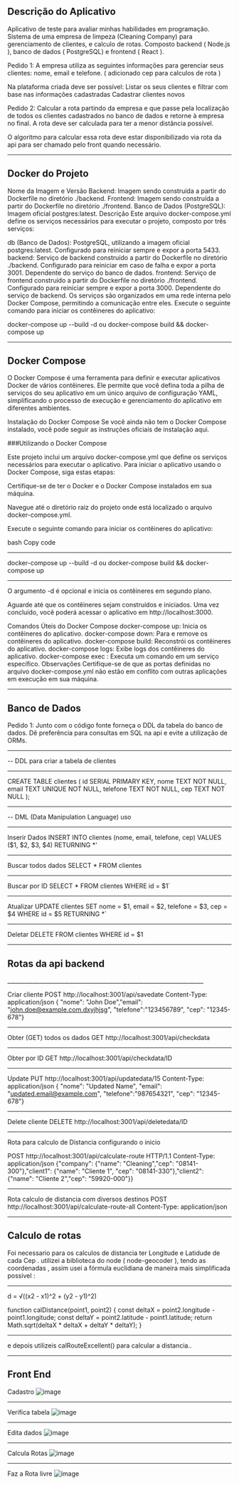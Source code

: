  <h2>Descrição do Aplicativo</h2>

Aplicativo de teste para avaliar minhas habilidades em programação.
Sistema de uma empresa de limpeza (Cleaning Company) para gerenciamento de clientes, e calculo de rotas.
Composto backend ( Node.js ), banco de dados ( PostgreSQL) e frontend ( React ).

Pedido 1:
A empresa utiliza as seguintes informações para gerenciar seus clientes: nome, email e telefone. ( adicionado cep para calculos de rota )

Na plataforma criada deve ser possível:
Listar os seus clientes e filtrar com base nas informações cadastradas
Cadastrar clientes novos

Pedido 2:
Calcular a rota partindo da empresa  e que passe pela localização de todos os clientes cadastrados no banco de dados e retorne à empresa no final. A rota deve ser calculada para ter a menor distância possível.

O algoritmo para calcular essa rota deve estar disponibilizado via rota da api para ser chamado pelo front quando necessário.
______________________________________________________________________________

<h2>Docker do Projeto</H2>

Nome da Imagem e Versão
Backend: Imagem sendo construída a partir do Dockerfile no diretório ./backend.
Frontend: Imagem sendo construída a partir do Dockerfile no diretório ./frontend.
Banco de Dados (PostgreSQL): Imagem oficial postgres:latest.
Descrição
Este arquivo docker-compose.yml define os serviços necessários para executar o projeto, composto por três serviços:

db (Banco de Dados): PostgreSQL, utilizando a imagem oficial postgres:latest. Configurado para reiniciar sempre e expor a porta 5433.
backend: Serviço de backend construído a partir do Dockerfile no diretório ./backend. Configurado para reiniciar em caso de falha e expor a porta 3001. Dependente do serviço do banco de dados.
frontend: Serviço de frontend construído a partir do Dockerfile no diretório ./frontend. Configurado para reiniciar sempre e expor a porta 3000. Dependente do serviço de backend.
Os serviços são organizados em uma rede interna pelo Docker Compose, permitindo a comunicação entre eles.
Execute o seguinte comando para iniciar os contêineres do aplicativo:

docker-compose up --build -d
        ou
docker-compose build && docker-compose up        


_____________________________________________________________________________________

<h2>Docker Compose</h2>


O Docker Compose é uma ferramenta para definir e executar aplicativos Docker de vários contêineres. Ele permite que você defina toda a pilha de serviços do seu aplicativo em um único arquivo de configuração YAML, simplificando o processo de execução e gerenciamento do aplicativo em diferentes ambientes.

Instalação do Docker Compose
Se você ainda não tem o Docker Compose instalado, você pode seguir as instruções oficiais de instalação aqui.

###Utilizando o Docker Compose

Este projeto inclui um arquivo docker-compose.yml que define os serviços necessários para executar o aplicativo. Para iniciar o aplicativo usando o Docker Compose, siga estas etapas:

Certifique-se de ter o Docker e o Docker Compose instalados em sua máquina.

Navegue até o diretório raiz do projeto onde está localizado o arquivo docker-compose.yml.

Execute o seguinte comando para iniciar os contêineres do aplicativo:

bash
Copy code
___________________________________________________________________

docker-compose up --build -d
        ou
docker-compose build && docker-compose up 
___________________________________________________________________
O argumento -d é opcional e inicia os contêineres em segundo plano.

Aguarde até que os contêineres sejam construídos e iniciados. Uma vez concluído, você poderá acessar o aplicativo em http://localhost:3000.

Comandos Úteis do Docker Compose
docker-compose up: Inicia os contêineres do aplicativo.
docker-compose down: Para e remove os contêineres do aplicativo.
docker-compose build: Reconstrói os contêineres do aplicativo.
docker-compose logs: Exibe logs dos contêineres do aplicativo.
docker-compose exec <service> <command>: Executa um comando em um serviço específico.
Observações
Certifique-se de que as portas definidas no arquivo docker-compose.yml não estão em conflito com outras aplicações em execução em sua máquina.
___________________________________________________________________

<h2> Banco de Dados </h2>

Pedido 1:
Junto com o código fonte forneça o DDL da tabela do banco de dados. Dê preferência para consultas em SQL na api e evite a utilização de ORMs.
___________________________________________________________________
-- DDL para criar a tabela de clientes
___________________________________________________________________
CREATE TABLE clientes (
    id SERIAL PRIMARY KEY,
    nome TEXT NOT NULL,
    email TEXT UNIQUE NOT NULL,
    telefone TEXT NOT NULL,
    cep TEXT NOT NULL
);
___________________________________________________________________

-- DML (Data Manipulation Language) uso
___________________________________________________________________
Inserir Dados
INSERT INTO clientes (nome, email, telefone, cep) VALUES ($1, $2, $3, $4) RETURNING *'
___________________________________________________________________
Buscar todos dados
SELECT * FROM clientes
___________________________________________________________________
Buscar por ID
SELECT * FROM clientes WHERE id = $1`
___________________________________________________________________
Atualizar 
UPDATE clientes SET nome = $1, email = $2, telefone = $3, cep = $4 WHERE id = $5 RETURNING *`
___________________________________________________________________
Deletar
DELETE FROM clientes WHERE id = $1
___________________________________________________________________



<h2> Rotas da api backend </h2>
_____________________________________________________________________

Criar cliente
POST http://localhost:3001/api/savedate
Content-Type: application/json
{ "nome": "John Doe","email": "john.doe@example.com.dxyjhjsg", "telefone":"123456789", "cep": "12345-678"}

______________________________________________________________________

Obter (GET) todos os dados
GET http://localhost:3001/api/checkdata
_____________________________________________________________________

Obter por ID
GET http://localhost:3001/api/checkdata/ID
_____________________________________________________________________

Update 
PUT http://localhost:3001/api/updatedata/15
Content-Type: application/json
{ "nome": "Updated Name", "email": "updated.email@example.com", "telefone":"987654321", "cep": "12345-678"}
_____________________________________________________________________
Delete cliente
DELETE http://localhost:3001/api/deletedata/ID
_____________________________________________________________________

Rota para calculo de Distancia configurando o inicio

POST http://localhost:3001/api/calculate-route HTTP/1.1
Content-Type: application/json
{"company": {"name": "Cleaning","cep": "08141-300"},"client1": {"name": "Cliente 1",
 "cep": "08141-330"},"client2": {"name": "Cliente 2","cep": "59920-000"}}
 _____________________________________________________________________

Rota calculo de distancia com diversos destinos 
POST http://localhost:3001/api/calculate-route-all
Content-Type: application/json

_______________________________________________________________________
<h2>Calculo de rotas</h2>

Foi necessario para os calculos de distancia ter Longitude e Latidude de cada Cep . utilizei a biblioteca do node ( node-geocoder ), 
tendo as coordenadas , assim usei a fórmula euclidiana de maneira mais simplificada possivel : 
__________________________________________________________
d = √((x2 - x1)^2 + (y2 - y1)^2)

function calDistance(point1, point2) {
    const deltaX = point2.longitude - point1.longitude;
    const deltaY = point2.latitude - point1.latitude;
    return Math.sqrt(deltaX * deltaX + deltaY * deltaY);
}
__________________________________________________________

e depois utilizeis calRouteExcellent() para calcular a distancia..

__________________________________________________________
<h2> Front End </H2>

Cadastro
![image](https://github.com/erascardsilva/Cleaning-Company-Test-Facilita/assets/70297459/e6a1daf2-7a7b-47bb-bb11-207b3b44d5a5)
_______________________________________________________________________
Verifica tabela
![image](https://github.com/erascardsilva/Cleaning-Company-Test-Facilita/assets/70297459/649a87d2-3059-4c35-ab83-3e044ededee4)
_______________________________________________________________________
Edita dados
![image](https://github.com/erascardsilva/Cleaning-Company-Test-Facilita/assets/70297459/aa59945d-e988-4009-aee1-60ebcef87ad6)
_______________________________________________________________________
Calcula Rotas 
![image](https://github.com/erascardsilva/Cleaning-Company-Test-Facilita/assets/70297459/cf101787-623c-40c1-bd70-9fcad4b740bf)
_______________________________________________________________________
Faz a Rota livre
![image](https://github.com/erascardsilva/Cleaning-Company-Test-Facilita/assets/70297459/4df7f755-1cce-4b22-9b62-c9a74ed66b45)





